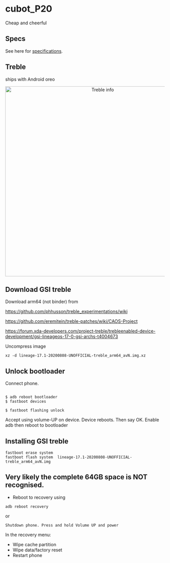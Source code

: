 # cubot_P20


Cheap and cheerful


## Specs

See here for [specifications](https://www.gizmochina.com/product/cubot-p20/).


## Treble

ships with Android oreo

<p align="center">
<img src="https://raw.githubusercontent.com/voltcraft1/cubot_P20/master/cubot_treble.png"
  alt="Treble info"
  width="600" >
</p>


## Download GSI treble

Download arm64 (not binder) from 

https://github.com/phhusson/treble_experimentations/wiki



https://github.com/eremitein/treble-patches/wiki/CAOS-Project

https://forum.xda-developers.com/project-treble/trebleenabled-device-development/gsi-lineageos-17-0-gsi-archs-t4004673

Uncompress image

```
xz -d lineage-17.1-20200808-UNOFFICIAL-treble_arm64_avN.img.xz
```

## Unlock bootloader



Connect phone.



```

$ adb reboot bootloader
$ fastboot devices

$ fastboot flashing unlock

```

Accept using volume-UP on device. Device reboots. Then say OK. Enable adb then reboot to bootloader


## Installing GSI treble


```
fastboot erase system
fastboot flash system  lineage-17.1-20200808-UNOFFICIAL-treble_arm64_avN.img
```

## Very likely the complete 64GB space is NOT recognised.

* Reboot to recovery using 
```
adb reboot recovery
```
or
```
Shutdown phone. Press and hold Volume UP and power

```

In the recovery menu:

* Wipe cache partition
* Wipe data/factory reset
* Restart phone




